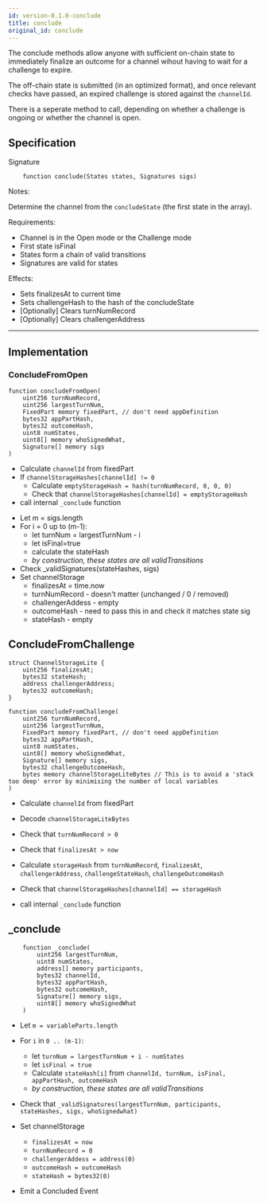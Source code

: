 ```yaml
---
id: version-0.1.0-conclude
title: conclude
original_id: conclude
---
```


The conclude methods allow anyone with sufficient on-chain state to immediately finalize an outcome for a channel wihout having to wait for a challenge to expire.

The off-chain state is submitted (in an optimized format), and once relevant checks have passed, an expired challenge is stored against the `channelId`.

There is a seperate method to call, depending on whether a challenge is ongoing or whether the channel is open.

## Specification

Signature

```solidity
    function conclude(States states, Signatures sigs)
```

Notes:

Determine the channel from the `concludeState` (the first state in the array).

Requirements:

- Channel is in the Open mode or the Challenge mode
- First state isFinal
- States form a chain of valid transitions
- Signatures are valid for states

Effects:

- Sets finalizesAt to current time
- Sets challengeHash to the hash of the concludeState
- [Optionally] Clears turnNumRecord
- [Optionally] Clears challengerAddress

---

## Implementation

### ConcludeFromOpen

```solidity
function concludeFromOpen(
    uint256 turnNumRecord,
    uint256 largestTurnNum,
    FixedPart memory fixedPart, // don't need appDefinition
    bytes32 appPartHash,
    bytes32 outcomeHash,
    uint8 numStates,
    uint8[] memory whoSignedWhat,
    Signature[] memory sigs
)
```

- Calculate `channelId` from fixedPart
- If `channelStorageHashes[channelId] != 0`
  - Calculate `emptyStorageHash = hash(turnNumRecord, 0, 0, 0)`
  - Check that `channelStorageHashes[channelId] = emptyStorageHash`
- call internal `_conclude` function

* Let m = sigs.length
* For i = 0 up to (m-1):
  - let turnNum = largestTurnNum - i
  - let isFinal=true
  - calculate the stateHash
  - _by construction, these states are all validTransitions_
* Check \_validSignatures(stateHashes, sigs)
* Set channelStorage
  - finalizesAt = time.now
  - turnNumRecord - doesn't matter (unchanged / 0 / removed)
  - challengerAddess - empty
  - outcomeHash - need to pass this in and check it matches state sig
  - stateHash - empty

## ConcludeFromChallenge

```solidity
struct ChannelStorageLite {
    uint256 finalizesAt;
    bytes32 stateHash;
    address challengerAddress;
    bytes32 outcomeHash;
}

function concludeFromChallenge(
    uint256 turnNumRecord,
    uint256 largestTurnNum,
    FixedPart memory fixedPart, // don't need appDefinition
    bytes32 appPartHash,
    uint8 numStates,
    uint8[] memory whoSignedWhat,
    Signature[] memory sigs,
    bytes32 challengeOutcomeHash,
    bytes memory channelStorageLiteBytes // This is to avoid a 'stack too deep' error by minimising the number of local variables
)
```

- Calculate `channelId` from fixedPart
- Decode `channelStorageLiteBytes`
- Check that `turnNumRecord > 0`
- Check that `finalizesAt > now`

- Calculate `storageHash` from `turnNumRecord`, `finalizesAt`, `challengerAddress`, `challengeStateHash`, `challengeOutcomeHash`
- Check that `channelStorageHashes[channelId] == storageHash`
- call internal `_conclude` function

## \_conclude

```solidity
    function _conclude(
        uint256 largestTurnNum,
        uint8 numStates,
        address[] memory participants,
        bytes32 channelId,
        bytes32 appPartHash,
        bytes32 outcomeHash,
        Signature[] memory sigs,
        uint8[] memory whoSignedWhat
    )
```

- Let `m = variableParts.length`
- For `i` in `0 .. (m-1)`:

  - let `turnNum = largestTurnNum + i - numStates`
  - let `isFinal = true`
  - Calculate `stateHash[i]` from `channelId, turnNum, isFinal, appPartHash, outcomeHash`
  - _by construction, these states are all validTransitions_

- Check that `_validSignatures(largestTurnNum, participants, stateHashes, sigs, whoSignedwhat)`
- Set channelStorage
  - `finalizesAt = now`
  - `turnNumRecord = 0`
  - `challengerAddess = address(0)`
  - `outcomeHash = outcomeHash`
  - `stateHash = bytes32(0)`
- Emit a Concluded Event
